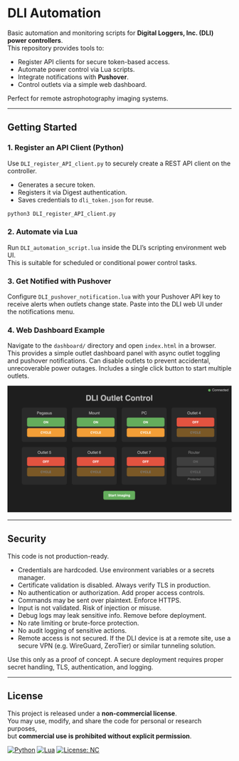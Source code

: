 # DLI Automation


Basic automation and monitoring scripts for **Digital Loggers, Inc. (DLI) power controllers**.  
This repository provides tools to:

- Register API clients for secure token-based access.
- Automate power control via Lua scripts.
- Integrate notifications with **Pushover**.
- Control outlets via a simple web dashboard.

Perfect for remote astrophotography imaging systems.

---

## Getting Started

### 1. Register an API Client (Python)

Use `DLI_register_API_client.py` to securely create a REST API client on the controller.

- Generates a secure token.  
- Registers it via Digest authentication.  
- Saves credentials to `dli_token.json` for reuse.  

```bash
python3 DLI_register_API_client.py
```

### 2. Automate via Lua

Run `DLI_automation_script.lua` inside the DLI’s scripting environment web UI.  
This is suitable for scheduled or conditional power control tasks.

### 3. Get Notified with Pushover

Configure `DLI_pushover_notification.lua` with your Pushover API key to receive alerts when outlets change state. 
Paste into the DLI web UI under the notifications menu.

### 4. Web Dashboard Example

Navigate to the `dashboard/` directory and open `index.html` in a browser.  
This provides a simple outlet dashboard panel with async outlet toggling and pushover notifications.
Can disable outlets to prevent accidental, unrecoverable power outages.
Includes a single click button to start multiple outlets.

![DLI Outlet Control](./DLI%20Outlet%20Control.png)

---

## Security

This code is not production-ready.

- Credentials are hardcoded. Use environment variables or a secrets manager.  
- Certificate validation is disabled. Always verify TLS in production.  
- No authentication or authorization. Add proper access controls.  
- Commands may be sent over plaintext. Enforce HTTPS.  
- Input is not validated. Risk of injection or misuse.  
- Debug logs may leak sensitive info. Remove before deployment.  
- No rate limiting or brute-force protection.  
- No audit logging of sensitive actions.
- Remote access is not secured. If the DLI device is at a remote site, use a secure VPN (e.g. WireGuard, ZeroTier) or similar tunneling solution.   

Use this only as a proof of concept. A secure deployment requires proper secret handling, TLS, authentication, and logging.



---

## License

This project is released under a **non-commercial license**.  
You may use, modify, and share the code for personal or research purposes,  
but **commercial use is prohibited without explicit permission**.


[![Python](https://img.shields.io/badge/Python-3.8+-blue.svg)](https://www.python.org/)
[![Lua](https://img.shields.io/badge/Lua-5.1+-green.svg)](https://www.lua.org/)
[![License: NC](https://img.shields.io/badge/License-Non--Commercial-red.svg)](./LICENSE)
